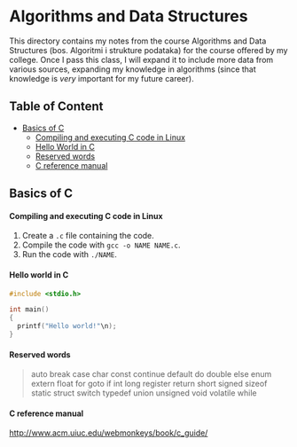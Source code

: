 # Algorithms and Data Structures

This directory contains my notes from the course Algorithms and Data Structures (bos. Algoritmi i strukture podataka) for the course offered by my college. Once I pass this class, I will expand it to include more data from various sources, expanding my knowledge in algorithms (since that knowledge is _very_ important for my future career).

## Table of Content

 - [Basics of C](#basics-of-c)
    - [Compiling and executing C code in Linux](#compiling-and-executing-c-code-in-linux)
    - [Hello World in C](#hello-world-in-c)
    - [Reserved words](#reserved-words)
    - [C reference manual](#c-reference-manual)

## Basics of C

#### Compiling and executing C code in Linux

1. Create a `.c` file containing the code.
2. Compile the code with `gcc -o NAME NAME.c`.
3. Run the code with `./NAME`.

#### Hello world in C

```c
#include <stdio.h>

int main()
{
  printf("Hello world!"\n);
}

```

#### Reserved words

> auto break case char const continue default do double else enum extern float for goto if int long register return short signed sizeof static struct switch typedef union unsigned void volatile while

#### C reference manual

http://www.acm.uiuc.edu/webmonkeys/book/c_guide/
